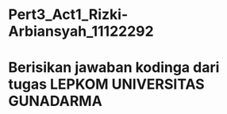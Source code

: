 # Pert3_Act1_Rizki-Arbiansyah_11122292

<h1>Berisikan jawaban kodinga dari tugas LEPKOM UNIVERSITAS GUNADARMA</h1>
